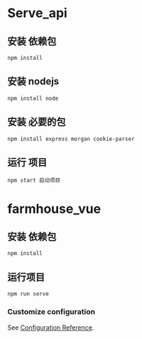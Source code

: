 # Serve_api

## 安装 依赖包 
```
npm install
```
## 安装 nodejs
```
npm install node
```
## 安装 必要的包
```
npm install express morgan cookie-parser
```
## 运行 项目
```
npm start 启动项目
```

# farmhouse_vue

## 安装 依赖包 
```
npm install
```
## 运行项目 
```
npm run serve
```

### Customize configuration
See [Configuration Reference](https://cli.vuejs.org/config/).
